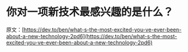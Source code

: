 # 你对一项新技术最感兴趣的是什么？

原文：[https://dev.to/ben/what-s-the-most-excited-you-ve-ever-been-about-a-new-technology-2pd6](https://dev.to/ben/what-s-the-most-excited-you-ve-ever-been-about-a-new-technology-2pd6)